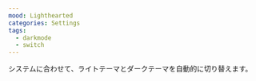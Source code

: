 ```yaml
---
mood: Lighthearted
categories: Settings
tags:
  - darkmode
  - switch
---
```

システムに合わせて、ライトテーマとダークテーマを自動的に切り替えます。